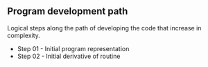 
## Program development path

Logical steps along the path of developing the code that increase in complexity.

* Step 01 - Initial program representation
* Step 02 - Initial derivative of routine
